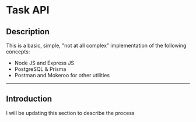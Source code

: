 # Task API

## Description

This is a basic, simple, "not at all complex" implementation of the following concepts:

- Node JS and Express JS
- PostgreSQL & Prisma
- Postman and Mokeroo for other utilities

---

## Introduction

I will be updating this section to describe the process
